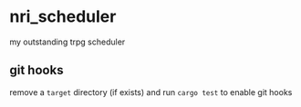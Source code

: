 # nri_scheduler
my outstanding trpg scheduler

## git hooks
remove a `target` directory (if exists) and run `cargo test` to enable git hooks
